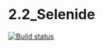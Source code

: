 # 2.2_Selenide
[![Build status](https://ci.appveyor.com/api/projects/status/xcysdggeaxaavyo8?svg=true)](https://ci.appveyor.com/project/Er1kus/2-2-selenide)
